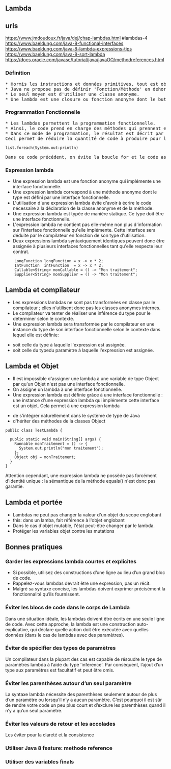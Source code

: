 ## Lambda

## urls
https://www.jmdoudoux.fr/java/dej/chap-lambdas.html
#lambdas-4
https://www.baeldung.com/java-8-functional-interfaces
https://www.baeldung.com/java-8-lambda-expressions-tips
https://www.baeldung.com/java-8-sort-lambda
https://docs.oracle.com/javase/tutorial/java/javaOO/methodreferences.html

### Définition
<pre>
* Hormis les instructions et données primitives, tout est objet en Java: classe, méthode...
* Java ne propose pas de définir 'Fonction/Méthode' en dehors des classes, ni de pousser une telle fonction en parmètre d'une méthode.
* Le seul moyen est d'utiliser une classe anonyme.
* Une lambda est une closure ou fonction anonyme dont le but principal est de passer en paramètre un certains nombre de traitements.
</pre>

### Programmation Fonctionnelle
<pre>
* Les lambdas permettent la programmation fonctionnelle.
* Ainsi, le code prend en charge des méthodes qui prennent en paramètre une interface fonctionnelle.
* Dans ce mode de programmation, le résultat est décrit par la façon dont les traitements sont réalisés.
Ceci permet de réduire la quantité de code à produire pour le même résultat:
</pre>

```
list.foreach(System.out:println)
```
<pre>
Dans ce code précédent, on évite la boucle for et le code associé.
</pre>

### Expression lambda
* Une expression lambda est une fonction anonyme qui implémente une interface fonctionnelle.
* Une expression lambda correspond à une méthode anonyme dont le type est défini par une interface fonctionnelle.
* L'utilisation d'une expression lambda évite d'avoir à écrire le code nécessaire à la déclaration de la classe anonyme et de la méthode.
* Une expression lambda est typée de manière statique. Ce type doit être une interface fonctionnelle.
* L'expression lambda ne contient pas elle-même non plus d'information sur l'interface fonctionnelle qu'elle implémente. Cette interface sera déduite par le compilateur en fonction de son type d'utilisation.
* Deux expressions lambda syntaxiquement identiques peuvent donc être assignée à plusieurs interfaces fonctionnelles tant qu'elle respecte leur contrat.
```
    LongFunction longFunction = x -> x * 2;
    IntFunction  intFunction  = x -> x * 2;
    Callable<String> monCallable = () -> "Mon traitement";
    Supplier<String> monSupplier = () -> "Mon traitement"; 
```

## Lambda et compilateur
* Les expressions lambdas ne sont pas transformées en classe par le compilateur ; elles n'utilisent donc pas les classes anonymes internes.
* Le compilateur va tenter de réaliser une inférence du type pour le déterminer selon le contexte.
* Une expression lambda sera transformée par le compilateur en une instance du type de son interface fonctionnelle selon le contexte dans lequel elle est définie:
- soit celle du type à laquelle l'expression est assignée.
- soit celle du typedu paramètre à laquelle l'expression est assignée.

## Lambda et Objet
* Il est impossible d'assigner une lambda à une variable de type Object par qu'un Objet n'est pas une interface fonctionnelle.
* On assigne un lambda à une interface fonctionnelle.
* Une expression lambda est définie grâce à une interface fonctionnelle : une instance d'une expression lambda qui implémente cette interface est un objet. Cela permet à une expression lambda
- de s'intégrer naturellement dans le système de type de Java
- d'hériter des méthodes de la classes Object
```
public class TestLambda {

  public static void main(String[] args) {
    Runnable monTraitement = () -> {
      System.out.println("mon traitement");
    };
    Object obj = monTraitement;
  }
}
```
Attention cependant, une expression lambda ne possède pas forcément d'identité unique : la sémantique de la méthode equals() n'est donc pas garantie.

## Lambda et portée 
* Lambdas ne peut pas changer la valeur d'un objet du scope englobant
* this: dans un lamba, fait référence à l'objet englobant
* Dans le cas d'objet mutable, l'état peut-être changer par le lambda.
* Protéger les variables objet contre les mutations

## Bonnes pratiques

### Garder les expressions lambda courtes et explicites
* Si possible, utilisez des constructions d’une ligne au lieu d’un grand bloc de code.
* Rappelez-vous lambdas devrait être une expression, pas un récit. 
* Malgré sa syntaxe concise, les lambdas doivent exprimer précisément la fonctionnalité qu’ils fournissent.

### Éviter les blocs de code dans le corps de Lambda
Dans une situation idéale, les lambdas doivent être écrits en une seule ligne de code. Avec cette approche, la lambda est une construction auto-explicative, qui déclare quelle action doit être exécutée avec quelles données (dans le cas de lambdas avec des paramètres).

### Éviter de spécifier des types de paramètres
Un compilateur dans la plupart des cas est capable de résoudre le type de paramètres lambda à l’aide du type 'inference'. Par conséquent, l’ajout d’un type aux paramètres est facultatif et peut être omis.

### Éviter les parenthèses autour d’un seul paramètre
La syntaxe lambda nécessite des parenthèses seulement autour de plus d’un paramètre ou lorsqu’il n’y a aucun paramètre. C’est pourquoi il est sûr de rendre votre code un peu plus court et d’exclure les parenthèses quand il n’y a qu’un seul paramètre.

### Éviter les valeurs de retour et les accolades
Les éviter pour la clareté et la consistence

### Utiliser Java 8 feature: methode reference

### Utiliser des variables finals

  
